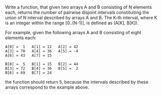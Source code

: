 Write a function, that given two arrays A and B consisting of N elements each, returns the number of pairwise disjoint intervals constituiting the union of N interval described by arrays A and B. The K-th interval, where K is an integer within the range [0..(N-1)], is defined as (A[K], B[K]).

For example, given the following arrays A and B consisting of eight elements each:

    A[0] =  1   A[1] = 12   A[2] = 42
    A[3] = 70   A[4] = 36   A[5] = -4
    A[6] = 43   A[7] = 15

    B[0] =  5   B[1] = 15   B[2] = 44
    B[3] = 72   B[4] = 36   B[5] =  2
    B[6] = 69   B[7] = 24

the function should return 5, because the intervals described by these arrays correspond to the example above.